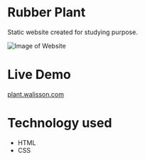 # Rubber Plant

Static website created for studying purpose.

![Image of Website](https://repository-images.githubusercontent.com/260175233/3611a780-0fc6-11eb-8d82-92c842b314f2)

# Live Demo

<a href="http://plant.walisson.com/" target="_blank">plant.walisson.com</a>

# Technology used

- HTML
- CSS
